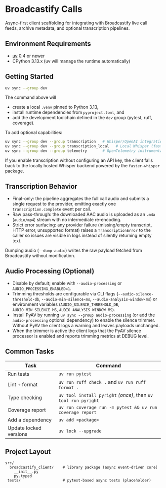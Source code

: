 # Broadcastify Calls

Async-first client scaffolding for integrating with Broadcastify live call feeds, archive metadata, and optional transcription pipelines.

## Environment Requirements

- [uv](https://docs.astral.sh/uv/) 0.4 or newer
- CPython 3.13.x (uv will manage the runtime automatically)

## Getting Started

```bash
uv sync --group dev
```

The command above will

- create a local `.venv` pinned to Python 3.13,
- install runtime dependencies from `pyproject.toml`, and
- add the development toolchain defined in the `dev` group (pytest, ruff, coverage).

To add optional capabilities:

```bash
uv sync --group dev --group transcription   # Whisper/OpenAI integration
uv sync --group dev --group transcription_local   # Local Whisper (faster-whisper)
uv sync --group dev --group telemetry       # OpenTelemetry instrumentation
```

If you enable transcription without configuring an API key, the client falls back to the
locally hosted Whisper backend powered by the `faster-whisper` package.

## Transcription Behavior

- Final-only: the pipeline aggregates the full call audio and submits a single request to the provider, emitting exactly one `transcription.complete` event per call.
- Raw pass-through: the downloaded AAC audio is uploaded as an `.m4a` (`audio/mp4`) stream with no intermediate re-encoding.
- Strict error surfacing: any provider failure (missing/empty transcript, HTTP error, unsupported format) raises a `TranscriptionError` to the caller so issues are visible in logs instead of silently returning empty text.

Dumping audio (`--dump-audio`) writes the raw payload fetched from Broadcastify without modification.

## Audio Processing (Optional)

- Disable by default; enable with `--audio-processing` or `AUDIO_PROCESSING_ENABLED=1`.
- Trimming thresholds are configurable via CLI flags (`--audio-silence-threshold-db`, `--audio-min-silence-ms`, `--audio-analysis-window-ms`) or environment variables (`AUDIO_SILENCE_THRESHOLD_DB`, `AUDIO_MIN_SILENCE_MS`, `AUDIO_ANALYSIS_WINDOW_MS`).
- Install PyAV by running `uv sync --group audio-processing` (or add the `audio-processing` optional dependency) to enable the silence trimmer. Without PyAV the client logs a warning and leaves payloads unchanged.
- When the trimmer is active the client logs that the PyAV silence processor is enabled and reports trimming metrics at DEBUG level.

## Common Tasks

| Task                   | Command                                                        |
| ---------------------- | -------------------------------------------------------------- |
| Run tests              | `uv run pytest`                                                |
| Lint + format          | `uv run ruff check .` and `uv run ruff format .`               |
| Type checking          | `uv tool install pyright` _(once)_, then `uv tool run pyright` |
| Coverage report        | `uv run coverage run -m pytest && uv run coverage report`      |
| Add a dependency       | `uv add <package>`                                             |
| Update locked versions | `uv lock --upgrade`                                            |

## Project Layout

```
src/
  broadcastify_client/    # library package (async event-driven core)
    __init__.py
    py.typed
 tests/                   # pytest-based async tests (placeholder)
```

